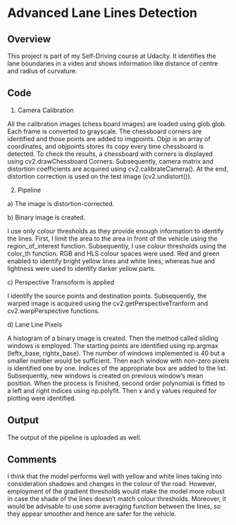 # Advanced Lane Lines Detection 

## Overview

This project is part of my Self-Driving course at Udacity. It identifies the lane boundaries in a video and shows information like distance of centre and radius of curvature.

## Code

1. Camera Calibration

All the calibration images (chess board images) are loaded using glob.glob. Each frame is converted to grayscale. The chessboard corners are identified and those points are added to imgpoints. Objp is an array of coordinates, and objpoints stores its copy every time chessboard is detected. To check the results, a chessboard with corners is displayed using cv2.drawChessboard Corners. Subsequently, camera matrix and distortion coefficients are acquired using cv2.calibrateCamera(). At the end, distortion correction is used on the test image (cv2.undistort()). 

2. Pipeline

a) The image is distortion-corrected.

b) Binary image is created.

I use only colour thresholds as they provide enough information to identify the lines. First, I limit the area to the area in front of the vehicle using the region_of_interest function. Subsequently, I use colour thresholds using the color_th function. RGB and HLS colour spaces were used. Red and green enabled to identify bright yellow lines and white lines, whereas hue and lightness were used to identify darker yellow parts.

c) Perspective Transoform is applied

I identify the source points and destination points.  Subsequently, the warped image is acquired using the cv2.getPerspectiveTranform and cv2.warpPerspective functions. 

d) Lane Line Pixels 

A histogram of a binary image is created. Then the method called sliding windows is employed. The starting points are identified using np.argmax (leftx_base, rightx_base). The number of windows implemented is 40 but a smaller number would be sufficient. Then each window with non-zero pixels is identified one by one. Indices of the appropriate box are added to the list. Subsequently, new windows is created on previous window’s mean position. When the process is finished, second order polynomial is fitted to a left and right indices using np.polyfit. Then x and y values required for plotting were identified. 

## Output
The output of the pipeline is uploaded as well. 

## Comments 

I think that the model performs well with yellow and white lines taking into consideration shadows and changes in the colour of the road. However, employment of the gradient thresholds would make the model more robust in case the shade of the lines doesn’t match colour thresholds. Moreover, it would be advisable to use some averaging function between the lines, so they appear smoother and hence are safer for the vehicle. 
